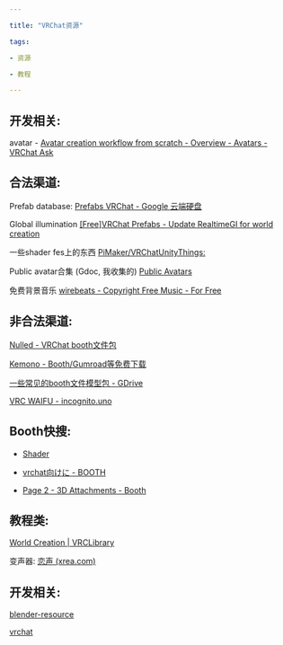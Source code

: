 ```yaml
---

title: "VRChat资源"

tags:

- 资源

- 教程

---
```




## 开发相关:



avatar - [Avatar creation workflow from scratch - Overview - Avatars - VRChat Ask](https://ask.vrchat.com/t/avatar-creation-workflow-from-scratch-overview/4564)





   



## 合法渠道:



Prefab database: [Prefabs VRChat - Google 云端硬盘](https://docs.google.com/spreadsheets/d/e/2PACX-1vTP-eIkYLZh7pDhpO-untxy1zbuoiqdzVP2z5-vg_9ijBW7k8ZC9VP6cVL-ct5yKrySPBPJ6V2ymlWS/pubhtml#)



Global illumination [[Free]VRChat Prefabs - Update RealtimeGI for world creation](https://booth.pm/en/items/2903091)



一些shader fes上的东西 [PiMaker/VRChatUnityThings:](https://github.com/PiMaker/VRChatUnityThings#procedural-night-skybox)



Public avatar合集 (Gdoc, 我收集的) [Public Avatars](https://docs.google.com/document/d/1aHtMbCe6FdT2rdQCJQbSY3P4JHXiU1YRWzZg83mlAk0/edit?usp=sharing)

  



免费背景音乐 [wirebeats - Copyright Free Music - For Free](https://www.wirebeats.com/)



## 非合法渠道:



[Nulled - VRChat booth文件包](https://www.nulled.to/topic/771040-%E3%80%90vrchat%E3%80%91cracking-3d-model-in-booth%E3%80%80misheluachwi-dolaciws-01a-mod2robe/page-1)



[Kemono - Booth/Gumroad等免费下载](https://kemono.party/)



[一些常见的booth文件模型包 - GDrive](https://drive.google.com/drive/folders/16RDXb7ETnkL3AZO9xfksPhjAyHk_uVcl?usp=sharing)

   

[VRC WAIFU - incognito.uno](https://incognito.uno/#files/VRCHAT%20Assets)



## Booth快搜:



-   [Shader](https://booth.pm/zh-cn/search/Shader)

-   [vrchat向けに - BOOTH](https://booth.pm/zh-cn/search/vrchat%E5%90%91%E3%81%91)

-   [Page 2 - 3D Attachments - Booth](https://booth.pm/en/browse/3D%20Character%20Attachments?page=2)



   



## 教程类:



[World Creation | VRCLibrary](https://vrclibrary.com/wiki/shelves/world-creation)



变声器: [恋声 (xrea.com)](http://koigoemoe.g2.xrea.com/koigoe/koigoe.html)





## 开发相关:

[blender-resource](blender/blender-resource.md)





[vrchat](vrc/vrchat.md)
